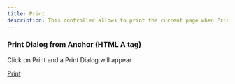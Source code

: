```yaml
---
title: Print
description: This controller allows to print the current page when Print Controller connect
---
```


### Print Dialog from Anchor (HTML A tag)

Click on Print and a Print Dialog will appear

<div>
  <a href="print-preview.html" target="_blank" class="button is-primary">Print</a>
</div>

